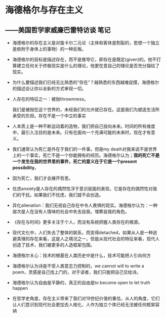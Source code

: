 # 海德格尔与存在主义

## ——美国哲学家威廉巴雷特访谈 笔记

- 海德格尔的存在主义是对笛卡尔二元论（主体和客体是割裂的，思想一个独立是依附于身体上的事物）的一种反叛。

- 海德格尔的目标是描述存在，而不是推导它，即存在是既定(given)的。他不打算建立任何关于终极现实是什么的理论，他更在意自己的理论是否充分描绘了现实。

- 为什么要描述我们已经无比熟悉的“存在”？越熟悉的东西越难捉摸，海德格尔的描述会让你以全新的方式审视一切。

- 人存在的特征之一：被抛thrownness。

  我们是被抛在这个世界的，未经我们的允许就已存在。这是我们为塑造生活所承受的负担。存在不是一个中立的事实

- 人本质上是一种不断运动着的造物，我们把自己投向未来。时间的所有维度中，最引入注目的是未来。只有在面向一个充满可能的未来时，现在才有意义。

- 我们通常认为死亡是外在于我们的一件事。但是my death对我来说不是世界上的一个事实，死亡不是一个你能拥有的经历。海德格尔认为；**我的死亡不是一个发生在我的世界里的事件，死亡的意义在于它是一个present possibility**。

- 因为死亡，我们才会展开哲思。

- 忧虑anxiety是人存在的偶然性浮于意识层面的表现，它是存在的偶然性对我们的干扰。如果我们不忧虑，我们就不会创造。

- 异化alienation：我们无视自己存在中令人畏惧的现实。海德格尔认为：一种层次是人在没有人情味的社会中失去自我，埋葬自我的角色。

- 《存在与时间》更多关注于个人，而没有系统把握人类存在的根源。

- 现代文化中，人们失去了整体的联系，而变得detached，如果从人是一种逃避真理的存在来看，这是人之境况之一，但是从现代社会的特征来看，现代人创造了技术，我们被更多的人造框架包围。

- 海德格尔关心：技术的根基在人类历史中是什么，技术可能把人引向何方

- 海德格尔认为诗是不受人类意志力控制的，we cannot will to write a poem，灵感是自己找上门的，对于读者，我们只能把自己交给诗。

- 海德格尔认为自由是平静的，真正的自由是to become open to let truth happen

- 在哲学史角度，存在主义带来了我们对19世纪价值的重估，从人的角度，它们让人们意识到现代社会更加去人格化，人作为独立个体已经无法被任何框架容纳